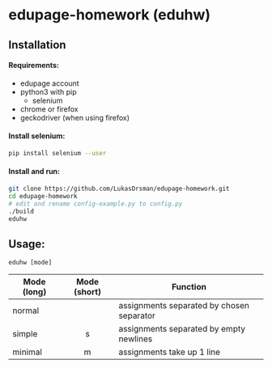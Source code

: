 # edupage-homework (eduhw)
## Installation
#### Requirements:
* edupage account
* python3 with pip
  * selenium
* chrome or firefox
* geckodriver (when using firefox)

#### Install selenium:
```sh
pip install selenium --user
```

#### Install and run:
```sh
git clone https://github.com/LukasDrsman/edupage-homework.git
cd edupage-homework
# edit and rename config-example.py to config.py
./build
eduhw
```

## Usage:
```
eduhw [mode]
```
| Mode (long)   |Mode (short)| Function                                    |
| ------------- |:----------:|--------------                               |
| normal        |            | assignments separated by chosen separator   |
| simple        | s          | assignments separated by empty newlines     |
| minimal       | m          | assignments take up 1 line                  |
<br>
